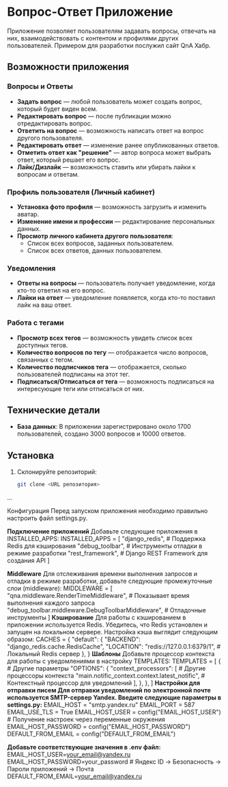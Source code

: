 # Вопрос-Ответ Приложение

Приложение позволяет пользователям задавать вопросы, отвечать на них, взаимодействовать с контентом и профилями других пользователей. Примером для разработки послужил сайт QnA Хабр.

## Возможности приложения

### Вопросы и Ответы
- **Задать вопрос** — любой пользователь может создать вопрос, который будет виден всем.
- **Редактировать вопрос** — после публикации можно отредактировать вопрос.
- **Ответить на вопрос** — возможность написать ответ на вопрос другого пользователя.
- **Редактировать ответ** — изменение ранее опубликованных ответов.
- **Отметить ответ как "решение"** — автор вопроса может выбрать ответ, который решает его вопрос.
- **Лайк/Дизлайк** — возможность ставить или убирать лайки к вопросам и ответам.

### Профиль пользователя (Личный кабинет)
- **Установка фото профиля** — возможность загрузить и изменить аватар.
- **Изменение имени и профессии** — редактирование персональных данных.
- **Просмотр личного кабинета другого пользователя**:
  - Список всех вопросов, заданных пользователем.
  - Список всех ответов, данных пользователем.

### Уведомления
- **Ответы на вопросы** — пользователь получает уведомление, когда кто-то ответил на его вопрос.
- **Лайки на ответ** — уведомление появляется, когда кто-то поставил лайк на ваш ответ.

### Работа с тегами
- **Просмотр всех тегов** — возможность увидеть список всех доступных тегов.
- **Количество вопросов по тегу** — отображается число вопросов, связанных с тегом.
- **Количество подписчиков тега** — отображается, сколько пользователей подписаны на этот тег.
- **Подписаться/Отписаться от тега** — возможность подписаться на интересующие теги или отписаться от них.

## Технические детали

- **База данных**: В приложении зарегистрировано около 1700 пользователей, создано 3000 вопросов и 10000 ответов.
  
## Установка

1. Склонируйте репозиторий:
   ```bash
   git clone <URL репозитория>
...

Конфигурация
Перед запуском приложения необходимо правильно настроить файл settings.py.

**Подключение приложений**
Добавьте следующие приложения в INSTALLED_APPS:
INSTALLED_APPS = [
    "django_redis",  # Поддержка Redis для кэширования
    "debug_toolbar",  # Инструменты отладки в режиме разработки
    "rest_framework",  # Django REST Framework для создания API
]

**Middleware**
Для отслеживания времени выполнения запросов и отладки в режиме разработки, добавьте следующие промежуточные слои (middleware):
MIDDLEWARE = [
    "qna.middleware.RenderTimeMiddleware",  # Показывает время выполнения каждого запроса
    "debug_toolbar.middleware.DebugToolbarMiddleware",  # Отладочные инструменты
]
**Кэширование**
Для работы с кэшированием в приложении используется Redis. Убедитесь, что Redis установлен и запущен на локальном сервере. Настройка кэша выглядит следующим образом:
CACHES = {
    "default": {
        "BACKEND": "django_redis.cache.RedisCache",
        "LOCATION": "redis://127.0.0.1:6379/1",  # Локальный Redis сервер
    },
}
**Шаблоны**
Добавьте процессор контекста для работы с уведомлениями в настройку TEMPLATES:
TEMPLATES = [
    {
        # Другие параметры
        "OPTIONS": {
            "context_processors": [
                # Другие процессоры контекста
                "main.notific_context.context.latest_notific",  # Контекстный процессор для уведомлений
            ],
        },
    },
]
**Настройки для отправки писем
Для отправки уведомлений по электронной почте используется SMTP-сервер Yandex. Введите следующие параметры в settings.py:**
EMAIL_HOST = "smtp.yandex.ru"
EMAIL_PORT = 587
EMAIL_USE_TLS = True
EMAIL_HOST_USER = config("EMAIL_HOST_USER")  # Получение настроек через переменные окружения
EMAIL_HOST_PASSWORD = config("EMAIL_HOST_PASSWORD")
DEFAULT_FROM_EMAIL = config("DEFAULT_FROM_EMAIL")

**Добавьте соответствующие значения в .env файл:**
EMAIL_HOST_USER=your_email@yandex.ru
EMAIL_HOST_PASSWORD=your_password # Яндекс ID -> Безопасность -> Пароли приложений -> Почта
DEFAULT_FROM_EMAIL=your_email@yandex.ru

